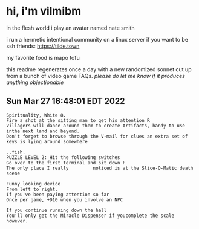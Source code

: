 # hi, i'm vilmibm

in the flesh world i play an avatar named nate smith

i run a hermetic intentional community on a linux server if you want to be ssh friends: https://tilde.town

my favorite food is mapo tofu

this readme regenerates once a day with a new randomized sonnet cut up from a bunch of video game FAQs.
_please do let me know if it produces anything objectionable_

## Sun Mar 27 16:48:01 EDT 2022

    Spirituality, White 8.
    Fire a shot at the sitting man to get his attention R
    Villagers will dance around them to create Artifacts, handy to use inthe next land and beyond.
    Don't forget to browse through the V-mail for clues an extra set of keys is lying around somewhere
    
    ..fish.
    PUZZLE LEVEL 2: Hit the following switches
    Go over to the first terminal and sit down F
    The only place I really 		noticed is at the Slice-O-Matic death scene
    
    Funny looking device
    From left to right.
    If you've been paying attention so far
    Once per game, +D10 when you involve an NPC
    
    If you continue running down the hall
    You'll only get the Miracle Dispenser if youcomplete the scale however.

